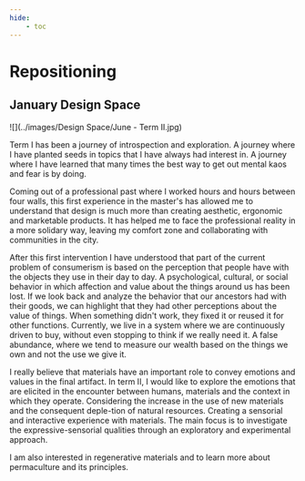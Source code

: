 ```yaml
---
hide:
    - toc
---
```


# **Repositioning**
## January Design Space 
![](../images/Design Space/June - Term II.jpg)

Term I has been a journey of introspection and exploration. A journey where I have planted seeds in topics that I have always had interest in. A journey where I have learned that many times the best way to get out mental kaos and fear is by doing.

Coming out of a professional past where I worked hours and hours between four walls, this first experience in the master's has allowed me to understand that design is much more than creating aesthetic, ergonomic and marketable products. It has helped me to face the professional reality in a more solidary way, leaving my comfort zone and collaborating with communities in the city. 

After this first intervention I have understood that part of the current problem of consumerism is based on the perception that people have with the objects they use in their day to day. A psychological, cultural, or social behavior in which affection and value about the things around us has been lost. If we look back and analyze the behavior that our ancestors had with their goods, we can highlight that they had other perceptions about the value of things.  When something didn't work, they fixed it or reused it for other functions. Currently, we live in a system where we are continuously driven to buy, without even stopping to think if we really need it. A false abundance, where we tend to measure our wealth based on the things we own and not the use we give it. 

I really believe that materials have an important role to convey emotions and values in the final artifact. In term II, I would like to explore the emotions that are elicited in the encounter between humans, materials and the context in which they operate. Considering the increase in the use of new materials and the consequent deple-tion of natural resources. Creating a sensorial and interactive experience with materials. The main focus is to investigate the expressive-sensorial qualities through an exploratory and experimental approach.  

I am also interested in regenerative materials and to learn more about permaculture and its principles. 
